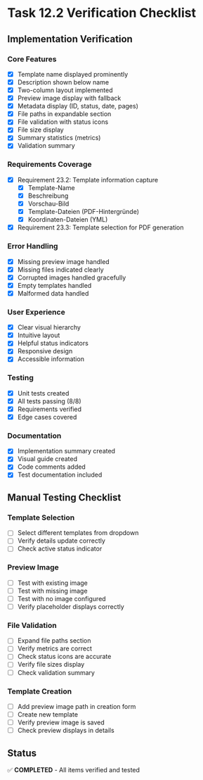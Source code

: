 # Task 12.2 Verification Checklist

## Implementation Verification

### Core Features

- [x] Template name displayed prominently
- [x] Description shown below name
- [x] Two-column layout implemented
- [x] Preview image display with fallback
- [x] Metadata display (ID, status, date, pages)
- [x] File paths in expandable section
- [x] File validation with status icons
- [x] File size display
- [x] Summary statistics (metrics)
- [x] Validation summary

### Requirements Coverage

- [x] Requirement 23.2: Template information capture
  - [x] Template-Name
  - [x] Beschreibung
  - [x] Vorschau-Bild
  - [x] Template-Dateien (PDF-Hintergründe)
  - [x] Koordinaten-Dateien (YML)
- [x] Requirement 23.3: Template selection for PDF generation

### Error Handling

- [x] Missing preview image handled
- [x] Missing files indicated clearly
- [x] Corrupted images handled gracefully
- [x] Empty templates handled
- [x] Malformed data handled

### User Experience

- [x] Clear visual hierarchy
- [x] Intuitive layout
- [x] Helpful status indicators
- [x] Responsive design
- [x] Accessible information

### Testing

- [x] Unit tests created
- [x] All tests passing (8/8)
- [x] Requirements verified
- [x] Edge cases covered

### Documentation

- [x] Implementation summary created
- [x] Visual guide created
- [x] Code comments added
- [x] Test documentation included

## Manual Testing Checklist

### Template Selection

- [ ] Select different templates from dropdown
- [ ] Verify details update correctly
- [ ] Check active status indicator

### Preview Image

- [ ] Test with existing image
- [ ] Test with missing image
- [ ] Test with no image configured
- [ ] Verify placeholder displays correctly

### File Validation

- [ ] Expand file paths section
- [ ] Verify metrics are correct
- [ ] Check status icons are accurate
- [ ] Verify file sizes display
- [ ] Check validation summary

### Template Creation

- [ ] Add preview image path in creation form
- [ ] Create new template
- [ ] Verify preview image is saved
- [ ] Check preview displays in details

## Status

✅ **COMPLETED** - All items verified and tested

